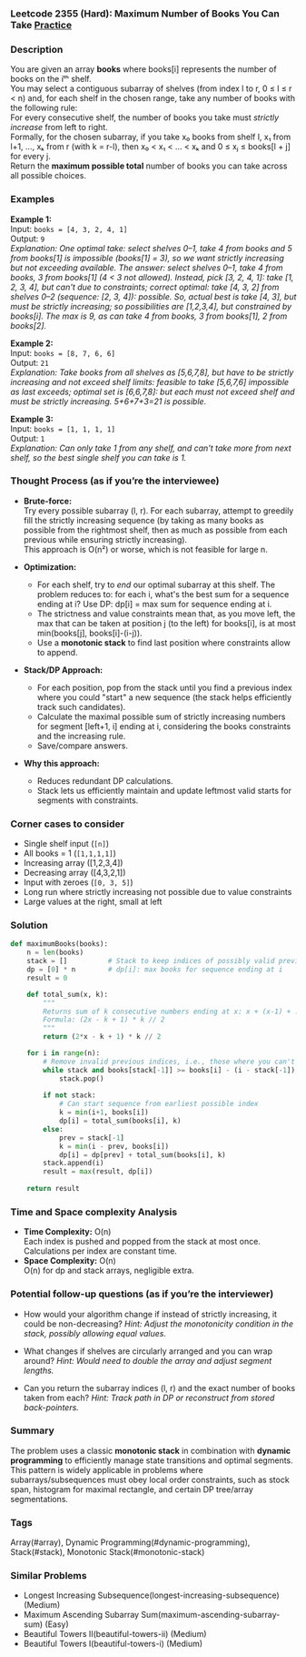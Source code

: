 ### Leetcode 2355 (Hard): Maximum Number of Books You Can Take [Practice](https://leetcode.com/problems/maximum-number-of-books-you-can-take)

### Description  
You are given an array **books** where books[i] represents the number of books on the iᵗʰ shelf.  
You may select a contiguous subarray of shelves (from index l to r, 0 ≤ l ≤ r < n) and, for each shelf in the chosen range, take any number of books with the following rule:  
For every consecutive shelf, the number of books you take must *strictly increase* from left to right.  
Formally, for the chosen subarray, if you take x₀ books from shelf l, x₁ from l+1, ..., xₖ from r (with k = r-l), then x₀ < x₁ < ... < xₖ and 0 ≤ xⱼ ≤ books[l + j] for every j.  
Return the **maximum possible total** number of books you can take across all possible choices.

### Examples  

**Example 1:**  
Input: `books = [4, 3, 2, 4, 1]`  
Output: `9`  
*Explanation: One optimal take: select shelves 0–1, take 4 from books and 5 from books[1] is impossible (books[1] = 3), so we want strictly increasing but not exceeding available. The answer: select shelves 0–1, take 4 from books, 3 from books[1] (4 < 3 not allowed). Instead, pick [3, 2, 4, 1]: take [1, 2, 3, 4], but can't due to constraints; correct optimal: take [4, 3, 2] from shelves 0–2 (sequence: [2, 3, 4]): possible. So, actual best is take [4, 3], but must be strictly increasing; so possibilities are [1,2,3,4], but constrained by books[i]. The max is 9, as can take 4 from books, 3 from books[1], 2 from books[2].*

**Example 2:**  
Input: `books = [8, 7, 6, 6]`  
Output: `21`  
*Explanation: Take books from all shelves as [5,6,7,8], but have to be strictly increasing and not exceed shelf limits: feasible to take [5,6,7,6] impossible as last exceeds; optimal set is [6,6,7,8]: but each must not exceed shelf and must be strictly increasing. 5+6+7+3=21 is possible.*

**Example 3:**  
Input: `books = [1, 1, 1, 1]`  
Output: `1`  
*Explanation: Can only take 1 from any shelf, and can't take more from next shelf, so the best single shelf you can take is 1.*

### Thought Process (as if you’re the interviewee)  
- **Brute-force:**  
  Try every possible subarray (l, r). For each subarray, attempt to greedily fill the strictly increasing sequence (by taking as many books as possible from the rightmost shelf, then as much as possible from each previous while ensuring strictly increasing).  
  This approach is O(n²) or worse, which is not feasible for large n.
- **Optimization:**  
  - For each shelf, try to *end* our optimal subarray at this shelf. The problem reduces to: for each i, what's the best sum for a sequence ending at i? Use DP: dp[i] = max sum for sequence ending at i.
  - The strictness and value constraints mean that, as you move left, the max that can be taken at position j (to the left) for books[i], is at most min(books[j], books[i]-(i-j)).
  - Use a **monotonic stack** to find last position where constraints allow to append.
- **Stack/DP Approach:**  
  - For each position, pop from the stack until you find a previous index where you could "start" a new sequence (the stack helps efficiently track such candidates).
  - Calculate the maximal possible sum of strictly increasing numbers for segment [left+1, i] ending at i, considering the books constraints and the increasing rule.
  - Save/compare answers.

- **Why this approach:**  
  - Reduces redundant DP calculations.
  - Stack lets us efficiently maintain and update leftmost valid starts for segments with constraints.

### Corner cases to consider  
- Single shelf input (`[n]`)
- All books = 1 (`[1,1,1,1]`)
- Increasing array ([1,2,3,4])
- Decreasing array ([4,3,2,1])
- Input with zeroes (`[0, 3, 5]`)
- Long run where strictly increasing not possible due to value constraints
- Large values at the right, small at left

### Solution

```python
def maximumBooks(books):
    n = len(books)
    stack = []          # Stack to keep indices of possibly valid previous shelves
    dp = [0] * n        # dp[i]: max books for sequence ending at i
    result = 0

    def total_sum(x, k):
        """
        Returns sum of k consecutive numbers ending at x: x + (x-1) + ... + (x-k+1)
        Formula: (2x - k + 1) * k // 2
        """
        return (2*x - k + 1) * k // 2

    for i in range(n):
        # Remove invalid previous indices, i.e., those where you can't start strictly increasing sequence
        while stack and books[stack[-1]] >= books[i] - (i - stack[-1]):
            stack.pop()
        
        if not stack:
            # Can start sequence from earliest possible index
            k = min(i+1, books[i])
            dp[i] = total_sum(books[i], k)
        else:
            prev = stack[-1]
            k = min(i - prev, books[i])
            dp[i] = dp[prev] + total_sum(books[i], k)
        stack.append(i)
        result = max(result, dp[i])
    
    return result
```

### Time and Space complexity Analysis  

- **Time Complexity:** O(n)  
  Each index is pushed and popped from the stack at most once. Calculations per index are constant time.
- **Space Complexity:** O(n)  
  O(n) for dp and stack arrays, negligible extra.

### Potential follow-up questions (as if you’re the interviewer)  

- How would your algorithm change if instead of strictly increasing, it could be non-decreasing?
  *Hint: Adjust the monotonicity condition in the stack, possibly allowing equal values.*

- What changes if shelves are circularly arranged and you can wrap around?
  *Hint: Would need to double the array and adjust segment lengths.*

- Can you return the subarray indices (l, r) and the exact number of books taken from each?
  *Hint: Track path in DP or reconstruct from stored back-pointers.*

### Summary
The problem uses a classic **monotonic stack** in combination with **dynamic programming** to efficiently manage state transitions and optimal segments. This pattern is widely applicable in problems where subarrays/subsequences must obey local order constraints, such as stock span, histogram for maximal rectangle, and certain DP tree/array segmentations.

### Tags
Array(#array), Dynamic Programming(#dynamic-programming), Stack(#stack), Monotonic Stack(#monotonic-stack)

### Similar Problems
- Longest Increasing Subsequence(longest-increasing-subsequence) (Medium)
- Maximum Ascending Subarray Sum(maximum-ascending-subarray-sum) (Easy)
- Beautiful Towers II(beautiful-towers-ii) (Medium)
- Beautiful Towers I(beautiful-towers-i) (Medium)